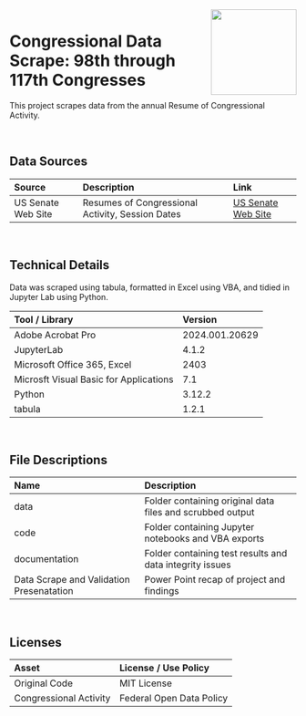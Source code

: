 <img align="right" height="150" src="https://user-images.githubusercontent.com/107127279/233161463-b4e5627d-1258-4050-80d2-d83a2abd50e7.png">

# Congressional Data Scrape: 98th through 117th Congresses
This project scrapes data from the annual Resume of Congressional Activity.

</br> 

## Data Sources

| Source                          | Description                                               | Link                                                        |
| :------------------------------ | :-------------------------------------------------------- | :---------------------------------------------------------- |
| US Senate Web Site              | Resumes of Congressional Activity, Session Dates          | [US Senate Web Site](https://www.senate.gov/)               |


</br> 

## Technical Details
Data was scraped using tabula, formatted in Excel using VBA, and tidied in Jupyter Lab using Python. </br> 

| Tool / Library  | Version |
| :-------------------------------------- | :-------------- |
| Adobe Acrobat Pro                       | 2024.001.20629  |
| JupyterLab                              | 4.1.2           |
| Microsoft Office 365, Excel             | 2403            |
| Microsft Visual Basic for Applications  | 7.1             |
| Python                                  | 3.12.2          |
| tabula                                  | 1.2.1           |


</br> 

## File Descriptions

| Name                                      | Description                                                                        |
| :---------------------------------------- | :--------------------------------------------------------------------------------- |
| data                                      | Folder containing original data files and scrubbed output                          |
| code                                      | Folder containing Jupyter notebooks and VBA exports                                |
| documentation                             | Folder containing test results and data integrity issues                           |
| Data Scrape and Validation Presenatation  | Power Point recap of project and findings                                          |


</br>

## Licenses

| Asset                                    | License / Use Policy         |
| :--------------------------------------- | :--------------------------- |
| Original Code                            | MIT License                  |
| Congressional Activity                   | Federal Open Data Policy     |
